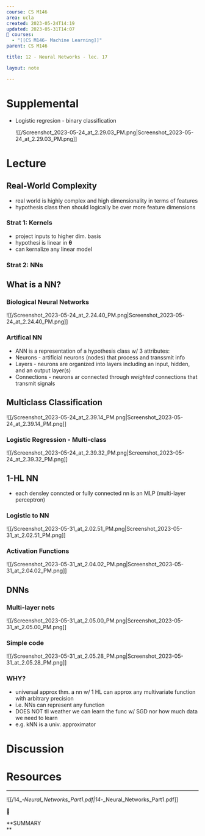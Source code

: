 ```yaml
---
course: CS M146
area: ucla
created: 2023-05-24T14:19
updated: 2023-05-31T14:07
📕 courses:
  - "[[CS M146- Machine Learning]]"
parent: CS M146

title: 12 - Neural Networks - lec. 17

layout: note

---
```

# Supplemental

- Logistic regresion - binary classification
    
    ![[/Screenshot_2023-05-24_at_2.29.03_PM.png|Screenshot_2023-05-24_at_2.29.03_PM.png]]
    

  

# Lecture

## Real-World Complexity

- real world is highly complex and high dimensionality in terms of features
- hypothesis class then should logically be over more feature dimensions

### Strat 1: Kernels

- project inputs to higher dim. basis
- hypothesi is linear in $\bm \theta$﻿
- can kernalize any linear model

### Strat 2: NNs

## What is a NN?

### Biological Neural Networks

![[/Screenshot_2023-05-24_at_2.24.40_PM.png|Screenshot_2023-05-24_at_2.24.40_PM.png]]

  

### Artifical NN

- ANN is a representation of a hypothesis class w/ 3 attributes:
- Neurons - artificial neurons (nodes) that process and transsmit info
- Layers - neurons are organized into layers including an input, hidden, and an output layer(s)
- Connections - neurons ar connected through _weighted_ connections that transmit signals

## Multiclass Classification

![[/Screenshot_2023-05-24_at_2.39.14_PM.png|Screenshot_2023-05-24_at_2.39.14_PM.png]]

### Logistic Regression - Multi-class

![[/Screenshot_2023-05-24_at_2.39.32_PM.png|Screenshot_2023-05-24_at_2.39.32_PM.png]]

## 1-HL NN

- each densley conncted or fully connected nn is an MLP (multi-layer perceptron)

### Logistic to NN

![[/Screenshot_2023-05-31_at_2.02.51_PM.png|Screenshot_2023-05-31_at_2.02.51_PM.png]]

  

### Activation Functions

![[/Screenshot_2023-05-31_at_2.04.02_PM.png|Screenshot_2023-05-31_at_2.04.02_PM.png]]

  

## DNNs

### Multi-layer nets

![[/Screenshot_2023-05-31_at_2.05.00_PM.png|Screenshot_2023-05-31_at_2.05.00_PM.png]]

  

### Simple code

![[/Screenshot_2023-05-31_at_2.05.28_PM.png|Screenshot_2023-05-31_at_2.05.28_PM.png]]

  

### WHY?

- universal approx thm. a nn w/ 1 HL can approx any multivariate function with arbitrary precision
- i.e. NNs can represent any function
- DOES NOT tll weather we can learn the func w/ SGD nor how much data we need to learn
- e.g. kNN is a univ. approximator

# Discussion

  

# Resources

---

![[/14_-_Neural_Networks_Part1.pdf|14_-_Neural_Networks_Part1.pdf]]

📌

**SUMMARY  
**